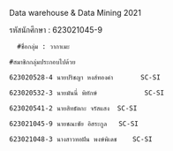 Data warehouse & Data Mining 2021

รหัสนักศึกษา : 623021045-9

      #ชื่อกลุ่ม : วากาเมะ

    #สมาชิกกลุ่มประกอบไปด้วย
    
    623020528-4	นายปริชญา หงส์ทองคำ       SC-SI
    
    623020532-3	นายมันนี่ พิทักษ์	         SC-SI
    
    623020541-2	นายสิทธัตกะ จรัสแสง	 SC-SI
    
    623021045-9	นายชณะชัย อิสระกูล	 SC-SI
    
    623021048-3	นางสาวทอฝัน พงษ์พิเดช	 SC-SI
